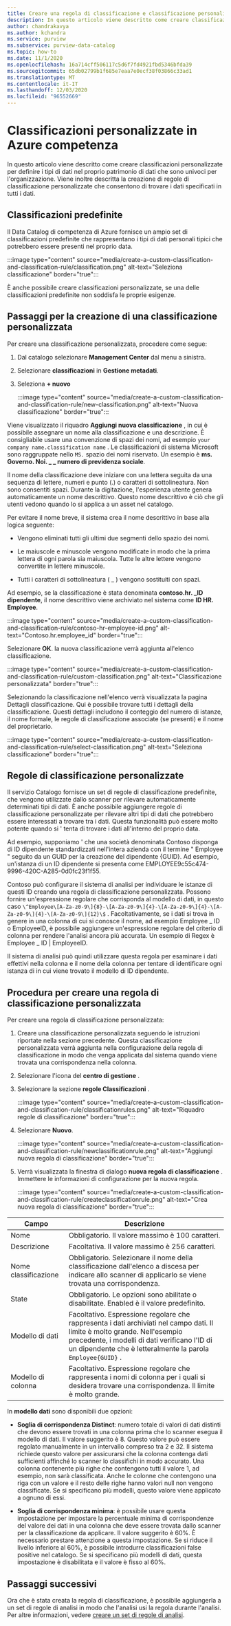 ```yaml
---
title: Creare una regola di classificazione e classificazione personalizzata (anteprima)
description: In questo articolo viene descritto come creare classificazioni personalizzate per definire i tipi di dati nel proprio patrimonio di dati che sono univoci per l'organizzazione. Viene inoltre descritta la creazione di regole di classificazione personalizzate che consentono di trovare i dati specificati in tutti i dati.
author: chandrakavya
ms.author: kchandra
ms.service: purview
ms.subservice: purview-data-catalog
ms.topic: how-to
ms.date: 11/1/2020
ms.openlocfilehash: 16a714cff506117c5d6f7fd4921fbd5346bfda39
ms.sourcegitcommit: 65db02799b1f685e7eaa7e0ecf38f03866c33ad1
ms.translationtype: MT
ms.contentlocale: it-IT
ms.lasthandoff: 12/03/2020
ms.locfileid: "96552669"
---
```

# <a name="custom-classifications-in-azure-purview"></a>Classificazioni personalizzate in Azure competenza 

In questo articolo viene descritto come creare classificazioni personalizzate per definire i tipi di dati nel proprio patrimonio di dati che sono univoci per l'organizzazione. Viene inoltre descritta la creazione di regole di classificazione personalizzate che consentono di trovare i dati specificati in tutti i dati.

## <a name="default-classifications"></a>Classificazioni predefinite

Il Data Catalog di competenza di Azure fornisce un ampio set di classificazioni predefinite che rappresentano i tipi di dati personali tipici che potrebbero essere presenti nel proprio data.

:::image type="content" source="media/create-a-custom-classification-and-classification-rule/classification.png" alt-text="Seleziona classificazione" border="true":::

È anche possibile creare classificazioni personalizzate, se una delle classificazioni predefinite non soddisfa le proprie esigenze.

## <a name="steps-to-create-a-custom-classification"></a>Passaggi per la creazione di una classificazione personalizzata

Per creare una classificazione personalizzata, procedere come segue:

1. Dal catalogo selezionare **Management Center** dal menu a sinistra.

2. Selezionare **classificazioni** in **Gestione metadati**.

3. Seleziona **+ nuovo**

    :::image type="content" source="media/create-a-custom-classification-and-classification-rule/new-classification.png" alt-text="Nuova classificazione" border="true":::

Viene visualizzato il riquadro **Aggiungi nuova classificazione** , in cui è possibile assegnare un nome alla classificazione e una descrizione. È consigliabile usare una convenzione di spazi dei nomi, ad esempio `your company name.classification name` .
Le classificazioni di sistema Microsoft sono raggruppate nello `MS.` spazio dei nomi riservato. Un esempio è **ms. Governo. Noi. \_ \_ numero di previdenza sociale**.

Il nome della classificazione deve iniziare con una lettera seguita da una sequenza di lettere, numeri e punto (.) o caratteri di sottolineatura.
Non sono consentiti spazi. Durante la digitazione, l'esperienza utente genera automaticamente un nome descrittivo. Questo nome descrittivo è ciò che gli utenti vedono quando lo si applica a un asset nel catalogo.

Per evitare il nome breve, il sistema crea il nome descrittivo in base alla logica seguente:

- Vengono eliminati tutti gli ultimi due segmenti dello spazio dei nomi.

- Le maiuscole e minuscole vengono modificate in modo che la prima lettera di ogni parola sia maiuscola. Tutte le altre lettere vengono convertite in lettere minuscole.

- Tutti i caratteri di sottolineatura ( \_ ) vengono sostituiti con spazi.

Ad esempio, se la classificazione è stata denominata **contoso.hr. \_ID dipendente**, il nome descrittivo viene archiviato nel sistema come **ID HR. Employee**.

:::image type="content" source="media/create-a-custom-classification-and-classification-rule/contoso-hr-employee-id.png" alt-text="Contoso.hr.employee_id" border="true":::

Selezionare **OK**. la nuova classificazione verrà aggiunta all'elenco classificazione.

:::image type="content" source="media/create-a-custom-classification-and-classification-rule/custom-classification.png" alt-text="Classificazione personalizzata" border="true":::

Selezionando la classificazione nell'elenco verrà visualizzata la pagina Dettagli classificazione. Qui è possibile trovare tutti i dettagli della classificazione.
Questi dettagli includono il conteggio del numero di istanze, il nome formale, le regole di classificazione associate (se presenti) e il nome del proprietario.

:::image type="content" source="media/create-a-custom-classification-and-classification-rule/select-classification.png" alt-text="Seleziona classificazione" border="true":::

## <a name="custom-classification-rules"></a>Regole di classificazione personalizzate

Il servizio Catalogo fornisce un set di regole di classificazione predefinite, che vengono utilizzate dallo scanner per rilevare automaticamente determinati tipi di dati. È anche possibile aggiungere regole di classificazione personalizzate per rilevare altri tipi di dati che potrebbero essere interessati a trovare tra i dati. Questa funzionalità può essere molto potente quando si \' tenta di trovare i dati all'interno del proprio data.

Ad esempio, supponiamo \' che una società denominata Contoso disponga di ID dipendente standardizzati nell'intera azienda con il termine \" Employee \" seguito da un GUID per la creazione del dipendente {GUID}. Ad esempio, un'istanza di un ID dipendente si presenta come EMPLOYEE9c55c474-9996-420C-A285-0d0fc23f1f55.

Contoso può configurare il sistema di analisi per individuare le istanze di questi ID creando una regola di classificazione personalizzata. Possono fornire un'espressione regolare che corrisponda al modello di dati, in questo caso `\^Employee\[A-Za-z0-9\]{8}-\[A-Za-z0-9\]{4}-\[A-Za-z0-9\]{4}-\[A-Za-z0-9\]{4}-\[A-Za-z0-9\]{12}\$` . Facoltativamente, se i dati si trova in genere in una colonna di cui si conosce il nome, ad esempio Employee \_ ID o EmployeeID, è possibile aggiungere un'espressione regolare del criterio di colonna per rendere l'analisi ancora più accurata. Un esempio di Regex è Employee \_ ID \| EmployeeID.

Il sistema di analisi può quindi utilizzare questa regola per esaminare i dati effettivi nella colonna e il nome della colonna per tentare di identificare ogni istanza di in cui viene trovato il modello di ID dipendente.

## <a name="steps-to-create-a-custom-classification-rule"></a>Procedura per creare una regola di classificazione personalizzata

Per creare una regola di classificazione personalizzata:

1. Creare una classificazione personalizzata seguendo le istruzioni riportate nella sezione precedente. Questa classificazione personalizzata verrà aggiunta nella configurazione della regola di classificazione in modo che venga applicata dal sistema quando viene trovata una corrispondenza nella colonna.

2. Selezionare l'icona del **centro di gestione** .

3. Selezionare la sezione **regole Classificazioni** .

    :::image type="content" source="media/create-a-custom-classification-and-classification-rule/classificationrules.png" alt-text="Riquadro regole di classificazione" border="true":::

4. Selezionare **Nuovo**.

    :::image type="content" source="media/create-a-custom-classification-and-classification-rule/newclassificationrule.png" alt-text="Aggiungi nuova regola di classificazione" border="true":::

5. Verrà visualizzata la finestra di dialogo **nuova regola di classificazione** . Immettere le informazioni di configurazione per la nuova regola.

    :::image type="content" source="media/create-a-custom-classification-and-classification-rule/createclassificationrule.png" alt-text="Crea nuova regola di classificazione" border="true":::

|Campo     |Descrizione  |
|---------|---------|
|Nome   |    Obbligatorio. Il valore massimo è 100 caratteri.    |
|Descrizione      |Facoltativa. Il valore massimo è 256 caratteri.    |
|Nome classificazione    | Obbligatorio. Selezionare il nome della classificazione dall'elenco a discesa per indicare allo scanner di applicarlo se viene trovata una corrispondenza.        |
|State   |  Obbligatorio. Le opzioni sono abilitate o disabilitate. Enabled è il valore predefinito.    |
|Modello di dati    |Facoltativo. Espressione regolare che rappresenta i dati archiviati nel campo dati. Il limite è molto grande. Nell'esempio precedente, i modelli di dati verificano l'ID di un dipendente che è letteralmente la parola `Employee{GUID}` .  |
|Modello di colonna    |Facoltativo. Espressione regolare che rappresenta i nomi di colonna per i quali si desidera trovare una corrispondenza. Il limite è molto grande.          |

In **modello dati** sono disponibili due opzioni:

- **Soglia di corrispondenza Distinct**: numero totale di valori di dati distinti che devono essere trovati in una colonna prima che lo scanner esegua il modello di dati. Il valore suggerito è 8. Questo valore può essere regolato manualmente in un intervallo compreso tra 2 e 32. Il sistema richiede questo valore per assicurarsi che la colonna contenga dati sufficienti affinché lo scanner lo classifichi in modo accurato. Una colonna contenente più righe che contengono tutti il valore 1, ad esempio, non sarà classificata. Anche le colonne che contengono una riga con un valore e il resto delle righe hanno valori null non vengono classificate. Se si specificano più modelli, questo valore viene applicato a ognuno di essi.

- **Soglia di corrispondenza minima**: è possibile usare questa impostazione per impostare la percentuale minima di corrispondenze del valore dei dati in una colonna che deve essere trovata dallo scanner per la classificazione da applicare. Il valore suggerito è 60%. È necessario prestare attenzione a questa impostazione. Se si riduce il livello inferiore al 60%, è possibile introdurre classificazioni false positive nel catalogo. Se si specificano più modelli di dati, questa impostazione è disabilitata e il valore è fisso al 60%.

## <a name="next-steps"></a>Passaggi successivi

Ora che è stata creata la regola di classificazione, è possibile aggiungerla a un set di regole di analisi in modo che l'analisi usi la regola durante l'analisi. Per altre informazioni, vedere [creare un set di regole di analisi](create-a-scan-rule-set.md).
